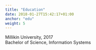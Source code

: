 ```yaml
---
title: "Education"
date: 2018-01-27T15:42:17+01:00
anchor: "edu"
weight: 5
---
```


Millikin University, 2017<br>
Bachelor of Science, Information Systems